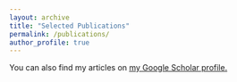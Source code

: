 ```yaml
---
layout: archive
title: "Selected Publications"
permalink: /publications/
author_profile: true
---
```


<!-- {% if author.googlescholar %} -->
You can also find my articles on <u><a href="https://scholar.google.com/citations?user=2NXOKQ8AAAAJ&hl=en">my Google Scholar profile</a>.</u>
<!-- {% endif %} -->

<!-- {% include base_path %}

{% for post in site.publications reversed %}
  {% include archive-single.html %}
{% endfor %} -->
